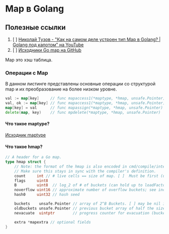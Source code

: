 # Map в Golang

## Полезные ссылки
1. [ ] [Николай Тузов - "Как на самом деле устроен тип Map в Golang? | Golang под капотом" на YouTube](https://www.youtube.com/watch?v=P_SXTUiA-9Y&)
2. [ ] [Исходники Go map на GitHub](https://github.com/golang/go/blob/master/src/runtime/map.go)

Map это хэш таблица.

### Операции с Map

В данном листинге представлены основные операции со структурой map и их преобразование на более низком уровне.
``` go
val := map[key]     // func mapaccess1(*maptype, *hmap, unsafe.Pointer) unsafe.Pointer
val, ok := map[key] // func mapaccess1(*maptype, *hmap, unsafe.Pointer) (unsafe.Pointer, bool)
map[key] = val      // func mapassign(*maptype, *hmap, unsafe.Pointer) unsafe.Pointer
delete(map, key)    // func mpdelete(*maptype, *hmap, unsafe.Pointer)
``` 

#### Что такое maptype?
[Исходник maptype](https://github.com/golang/go/blob/master/test/fixedbugs/issue4879.dir/a.go)

#### Что такое hmap?
``` go
// A header for a Go map.
type hmap struct {
	// Note: the format of the hmap is also encoded in cmd/compile/internal/reflectdata/reflect.go.
	// Make sure this stays in sync with the compiler's definition.
	count     int // # live cells == size of map. [ ]  Must be first (used by len() builtin)
	flags     uint8
	B         uint8  // log_2 of # of buckets (can hold up to loadFactor * 2^B items)
	noverflow uint16 // approximate number of overflow buckets; see incrnoverflow for details
	hash0     uint32 // hash seed

	buckets    unsafe.Pointer // array of 2^B Buckets. [ ] may be nil if count==0.
	oldbuckets unsafe.Pointer // previous bucket array of half the size, non-nil only when growing
	nevacuate  uintptr        // progress counter for evacuation (buckets less than this have been evacuated)

	extra *mapextra // optional fields
}
```